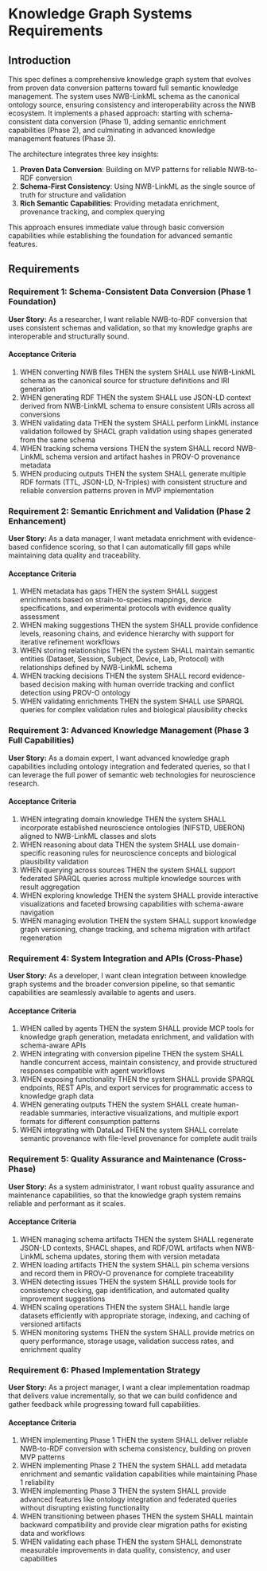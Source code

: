 # Knowledge Graph Systems Requirements

## Introduction

This spec defines a comprehensive knowledge graph system that evolves from proven data conversion patterns toward full semantic knowledge management. The system uses NWB-LinkML schema as the canonical ontology source, ensuring consistency and interoperability across the NWB ecosystem. It implements a phased approach: starting with schema-consistent data conversion (Phase 1), adding semantic enrichment capabilities (Phase 2), and culminating in advanced knowledge management features (Phase 3).

The architecture integrates three key insights:
1. **Proven Data Conversion**: Building on MVP patterns for reliable NWB-to-RDF conversion
2. **Schema-First Consistency**: Using NWB-LinkML as the single source of truth for structure and validation
3. **Rich Semantic Capabilities**: Providing metadata enrichment, provenance tracking, and complex querying

This approach ensures immediate value through basic conversion capabilities while establishing the foundation for advanced semantic features.

## Requirements

### Requirement 1: Schema-Consistent Data Conversion (Phase 1 Foundation)

**User Story:** As a researcher, I want reliable NWB-to-RDF conversion that uses consistent schemas and validation, so that my knowledge graphs are interoperable and structurally sound.

#### Acceptance Criteria

1. WHEN converting NWB files THEN the system SHALL use NWB-LinkML schema as the canonical source for structure definitions and IRI generation
2. WHEN generating RDF THEN the system SHALL use JSON-LD context derived from NWB-LinkML schema to ensure consistent URIs across all conversions
3. WHEN validating data THEN the system SHALL perform LinkML instance validation followed by SHACL graph validation using shapes generated from the same schema
4. WHEN tracking schema versions THEN the system SHALL record NWB-LinkML schema version and artifact hashes in PROV-O provenance metadata
5. WHEN producing outputs THEN the system SHALL generate multiple RDF formats (TTL, JSON-LD, N-Triples) with consistent structure and reliable conversion patterns proven in MVP implementation

### Requirement 2: Semantic Enrichment and Validation (Phase 2 Enhancement)

**User Story:** As a data manager, I want metadata enrichment with evidence-based confidence scoring, so that I can automatically fill gaps while maintaining data quality and traceability.

#### Acceptance Criteria

1. WHEN metadata has gaps THEN the system SHALL suggest enrichments based on strain-to-species mappings, device specifications, and experimental protocols with evidence quality assessment
2. WHEN making suggestions THEN the system SHALL provide confidence levels, reasoning chains, and evidence hierarchy with support for iterative refinement workflows
3. WHEN storing relationships THEN the system SHALL maintain semantic entities (Dataset, Session, Subject, Device, Lab, Protocol) with relationships defined by NWB-LinkML schema
4. WHEN tracking decisions THEN the system SHALL record evidence-based decision making with human override tracking and conflict detection using PROV-O ontology
5. WHEN validating enrichments THEN the system SHALL use SPARQL queries for complex validation rules and biological plausibility checks

### Requirement 3: Advanced Knowledge Management (Phase 3 Full Capabilities)

**User Story:** As a domain expert, I want advanced knowledge graph capabilities including ontology integration and federated queries, so that I can leverage the full power of semantic web technologies for neuroscience research.

#### Acceptance Criteria

1. WHEN integrating domain knowledge THEN the system SHALL incorporate established neuroscience ontologies (NIFSTD, UBERON) aligned to NWB-LinkML classes and slots
2. WHEN reasoning about data THEN the system SHALL use domain-specific reasoning rules for neuroscience concepts and biological plausibility validation
3. WHEN querying across sources THEN the system SHALL support federated SPARQL queries across multiple knowledge sources with result aggregation
4. WHEN exploring knowledge THEN the system SHALL provide interactive visualizations and faceted browsing capabilities with schema-aware navigation
5. WHEN managing evolution THEN the system SHALL support knowledge graph versioning, change tracking, and schema migration with artifact regeneration

### Requirement 4: System Integration and APIs (Cross-Phase)

**User Story:** As a developer, I want clean integration between knowledge graph systems and the broader conversion pipeline, so that semantic capabilities are seamlessly available to agents and users.

#### Acceptance Criteria

1. WHEN called by agents THEN the system SHALL provide MCP tools for knowledge graph generation, metadata enrichment, and validation with schema-aware APIs
2. WHEN integrating with conversion pipeline THEN the system SHALL handle concurrent access, maintain consistency, and provide structured responses compatible with agent workflows
3. WHEN exposing functionality THEN the system SHALL provide SPARQL endpoints, REST APIs, and export services for programmatic access to knowledge graph data
4. WHEN generating outputs THEN the system SHALL create human-readable summaries, interactive visualizations, and multiple export formats for different consumption patterns
5. WHEN integrating with DataLad THEN the system SHALL correlate semantic provenance with file-level provenance for complete audit trails

### Requirement 5: Quality Assurance and Maintenance (Cross-Phase)

**User Story:** As a system administrator, I want robust quality assurance and maintenance capabilities, so that the knowledge graph system remains reliable and performant as it scales.

#### Acceptance Criteria

1. WHEN managing schema artifacts THEN the system SHALL regenerate JSON-LD contexts, SHACL shapes, and RDF/OWL artifacts when NWB-LinkML schema updates, storing them with version metadata
2. WHEN loading artifacts THEN the system SHALL pin schema versions and record them in PROV-O provenance for complete traceability
3. WHEN detecting issues THEN the system SHALL provide tools for consistency checking, gap identification, and automated quality improvement suggestions
4. WHEN scaling operations THEN the system SHALL handle large datasets efficiently with appropriate storage, indexing, and caching of versioned artifacts
5. WHEN monitoring systems THEN the system SHALL provide metrics on query performance, storage usage, validation success rates, and enrichment quality

### Requirement 6: Phased Implementation Strategy

**User Story:** As a project manager, I want a clear implementation roadmap that delivers value incrementally, so that we can build confidence and gather feedback while progressing toward full capabilities.

#### Acceptance Criteria

1. WHEN implementing Phase 1 THEN the system SHALL deliver reliable NWB-to-RDF conversion with schema consistency, building on proven MVP patterns
2. WHEN implementing Phase 2 THEN the system SHALL add metadata enrichment and semantic validation capabilities while maintaining Phase 1 reliability
3. WHEN implementing Phase 3 THEN the system SHALL provide advanced features like ontology integration and federated queries without disrupting existing functionality
4. WHEN transitioning between phases THEN the system SHALL maintain backward compatibility and provide clear migration paths for existing data and workflows
5. WHEN validating each phase THEN the system SHALL demonstrate measurable improvements in data quality, consistency, and user capabilities
